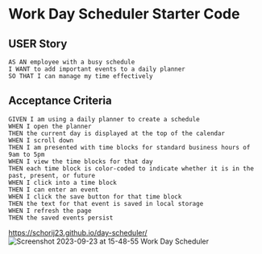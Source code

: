 # Work Day Scheduler Starter Code

## USER Story

```
AS AN employee with a busy schedule
I WANT to add important events to a daily planner
SO THAT I can manage my time effectively
```

## Acceptance Criteria

```
GIVEN I am using a daily planner to create a schedule
WHEN I open the planner
THEN the current day is displayed at the top of the calendar
WHEN I scroll down
THEN I am presented with time blocks for standard business hours of 9am to 5pm
WHEN I view the time blocks for that day
THEN each time block is color-coded to indicate whether it is in the past, present, or future
WHEN I click into a time block
THEN I can enter an event
WHEN I click the save button for that time block
THEN the text for that event is saved in local storage
WHEN I refresh the page
THEN the saved events persist
```

https://schorij23.github.io/day-scheduler/
![Screenshot 2023-09-23 at 15-48-55 Work Day Scheduler](https://github.com/schorij23/day-scheduler/assets/5600528/a227656a-723a-45d3-8685-dbaadc11fca9)

